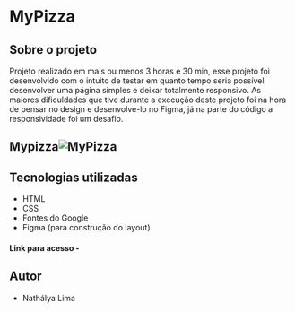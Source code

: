 # MyPizza
## Sobre o projeto

Projeto realizado em mais ou menos 3 horas e 30 min, esse projeto foi desenvolvido com o intuito de testar em quanto tempo seria possível desenvolver uma página simples e deixar totalmente responsivo. As maiores dificuldades que tive durante a execução deste projeto foi na hora de pensar no design e desenvolve-lo no Figma, já na parte do código a responsividade foi um desafio.

## Mypizza![MyPizza](https://user-images.githubusercontent.com/83317033/166082747-eb47fe4f-95be-4f0f-a8d8-1ebb63ba8f92.png)

## Tecnologias utilizadas
- HTML
- CSS
- Fontes do Google
- Figma (para construção do layout)

#### Link para acesso -

## Autor
- Nathálya Lima 
